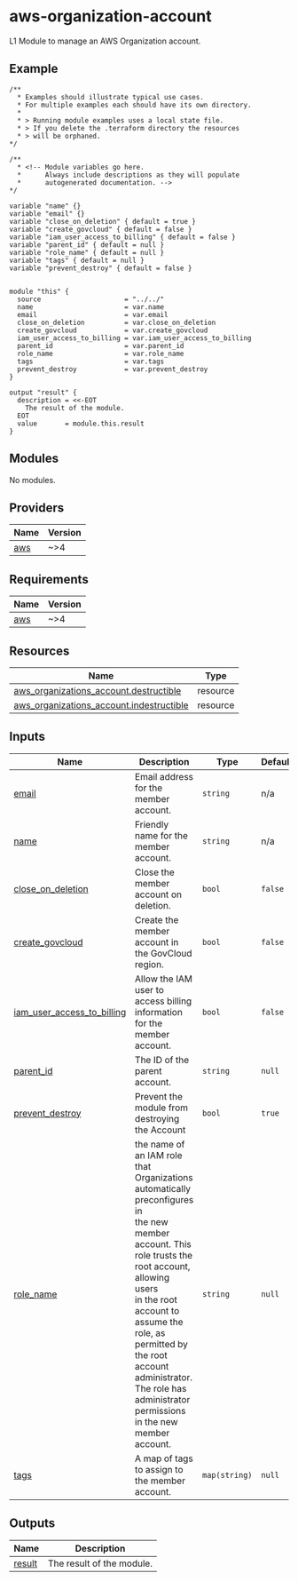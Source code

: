 # aws-organization-account

<!-- BEGINNING OF PRE-COMMIT-TERRAFORM DOCS HOOK -->

<!-- This will become the header in README.md
     Add a description of the module here.
     Do not include Variable or Output descriptions. -->
L1 Module to manage an AWS Organization account.

## Example

```hcl
/**
  * Examples should illustrate typical use cases.
  * For multiple examples each should have its own directory.
  *
  * > Running module examples uses a local state file.
  * > If you delete the .terraform directory the resources
  * > will be orphaned.
*/

/**
  * <!-- Module variables go here.
  *      Always include descriptions as they will populate
  *      autogenerated documentation. -->
*/

variable "name" {}
variable "email" {}
variable "close_on_deletion" { default = true }
variable "create_govcloud" { default = false }
variable "iam_user_access_to_billing" { default = false }
variable "parent_id" { default = null }
variable "role_name" { default = null }
variable "tags" { default = null }
variable "prevent_destroy" { default = false }


module "this" {
  source                     = "../../"
  name                       = var.name
  email                      = var.email
  close_on_deletion          = var.close_on_deletion
  create_govcloud            = var.create_govcloud
  iam_user_access_to_billing = var.iam_user_access_to_billing
  parent_id                  = var.parent_id
  role_name                  = var.role_name
  tags                       = var.tags
  prevent_destroy            = var.prevent_destroy
}

output "result" {
  description = <<-EOT
    The result of the module.
  EOT
  value       = module.this.result
}
```
<!-- markdownlint-disable -->

## Modules

No modules.

## Providers

| Name | Version |
|------|---------|
| <a name="provider_aws"></a> [aws](#provider\_aws) | ~>4 |

## Requirements

| Name | Version |
|------|---------|
| <a name="requirement_aws"></a> [aws](#requirement\_aws) | ~>4 |

## Resources

| Name | Type |
|------|------|
| [aws_organizations_account.destructible](https://registry.terraform.io/providers/hashicorp/aws/latest/docs/resources/organizations_account) | resource |
| [aws_organizations_account.indestructible](https://registry.terraform.io/providers/hashicorp/aws/latest/docs/resources/organizations_account) | resource |

## Inputs

| Name | Description | Type | Default | Required |
|------|-------------|------|---------|:--------:|
| <a name="input_email"></a> [email](#input\_email) | Email address for the member account. | `string` | n/a | yes |
| <a name="input_name"></a> [name](#input\_name) | Friendly name for the member account. | `string` | n/a | yes |
| <a name="input_close_on_deletion"></a> [close\_on\_deletion](#input\_close\_on\_deletion) | Close the member account on deletion. | `bool` | `false` | no |
| <a name="input_create_govcloud"></a> [create\_govcloud](#input\_create\_govcloud) | Create the member account in the GovCloud region. | `bool` | `false` | no |
| <a name="input_iam_user_access_to_billing"></a> [iam\_user\_access\_to\_billing](#input\_iam\_user\_access\_to\_billing) | Allow the IAM user to access billing information for the member account. | `bool` | `false` | no |
| <a name="input_parent_id"></a> [parent\_id](#input\_parent\_id) | The ID of the parent account. | `string` | `null` | no |
| <a name="input_prevent_destroy"></a> [prevent\_destroy](#input\_prevent\_destroy) | Prevent the module from destroying the Account | `bool` | `true` | no |
| <a name="input_role_name"></a> [role\_name](#input\_role\_name) | the name of an IAM role that Organizations automatically preconfigures in<br>the new member account. This role trusts the root account, allowing users<br>in the root account to assume the role, as permitted by the root account<br>administrator. The role has administrator permissions in the new member<br>account. | `string` | `null` | no |
| <a name="input_tags"></a> [tags](#input\_tags) | A map of tags to assign to the member account. | `map(string)` | `null` | no |

## Outputs

| Name | Description |
|------|-------------|
| <a name="output_result"></a> [result](#output\_result) | The result of the module. |


<!-- END OF PRE-COMMIT-TERRAFORM DOCS HOOK -->
